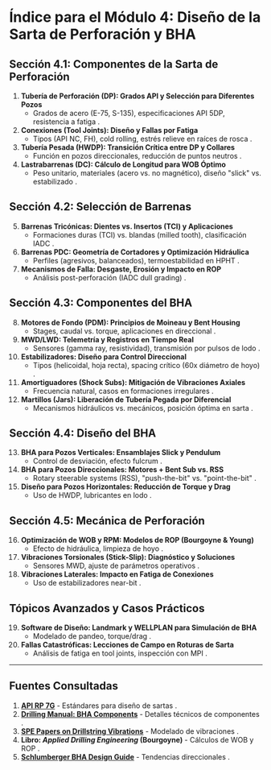 # **Índice para el Módulo 4: Diseño de la Sarta de Perforación y BHA**  

## **Sección 4.1: Componentes de la Sarta de Perforación**  

1. **Tubería de Perforación (DP): Grados API y Selección para Diferentes Pozos**  
   - Grados de acero (E-75, S-135), especificaciones API 5DP, resistencia a fatiga .  
2. **Conexiones (Tool Joints): Diseño y Fallas por Fatiga**  
   - Tipos (API NC, FH), cold rolling, estrés relieve en raíces de rosca .  
3. **Tubería Pesada (HWDP): Transición Crítica entre DP y Collares**  
   - Función en pozos direccionales, reducción de puntos neutros .  
4. **Lastrabarrenas (DC): Cálculo de Longitud para WOB Óptimo**  
   - Peso unitario, materiales (acero vs. no magnético), diseño "slick" vs. estabilizado .  

## **Sección 4.2: Selección de Barrenas**  

5. **Barrenas Tricónicas: Dientes vs. Insertos (TCI) y Aplicaciones**  
   - Formaciones duras (TCI) vs. blandas (milled tooth), clasificación IADC .  
6. **Barrenas PDC: Geometría de Cortadores y Optimización Hidráulica**  
   - Perfiles (agresivos, balanceados), termoestabilidad en HPHT .  
7. **Mecanismos de Falla: Desgaste, Erosión y Impacto en ROP**  
   - Análisis post-perforación (IADC dull grading) .  

## **Sección 4.3: Componentes del BHA**  

8. **Motores de Fondo (PDM): Principios de Moineau y Bent Housing**  
   - Stages, caudal vs. torque, aplicaciones en direccional .  
9. **MWD/LWD: Telemetría y Registros en Tiempo Real**  
   - Sensores (gamma ray, resistividad), transmisión por pulsos de lodo .  
10. **Estabilizadores: Diseño para Control Direccional**  
    - Tipos (helicoidal, hoja recta), spacing crítico (60x diámetro de hoyo) .  
11. **Amortiguadores (Shock Subs): Mitigación de Vibraciones Axiales**  
    - Frecuencia natural, casos en formaciones irregulares .  
12. **Martillos (Jars): Liberación de Tubería Pegada por Diferencial**  
    - Mecanismos hidráulicos vs. mecánicos, posición óptima en sarta .  

## **Sección 4.4: Diseño del BHA**  

13. **BHA para Pozos Verticales: Ensamblajes Slick y Pendulum**  
    - Control de desviación, efecto fulcrum .  
14. **BHA para Pozos Direccionales: Motores + Bent Sub vs. RSS**  
    - Rotary steerable systems (RSS), "push-the-bit" vs. "point-the-bit" .  
15. **Diseño para Pozos Horizontales: Reducción de Torque y Drag**  
    - Uso de HWDP, lubricantes en lodo .  

## **Sección 4.5: Mecánica de Perforación**  

16. **Optimización de WOB y RPM: Modelos de ROP (Bourgoyne & Young)**  
    - Efecto de hidráulica, limpieza de hoyo .  
17. **Vibraciones Torsionales (Stick-Slip): Diagnóstico y Soluciones**  
    - Sensores MWD, ajuste de parámetros operativos .  
18. **Vibraciones Laterales: Impacto en Fatiga de Conexiones**  
    - Uso de estabilizadores near-bit .  

## **Tópicos Avanzados y Casos Prácticos**  

19. **Software de Diseño: Landmark y WELLPLAN para Simulación de BHA**  
    - Modelado de pandeo, torque/drag .  
20. **Fallas Catastróficas: Lecciones de Campo en Roturas de Sarta**  
    - Análisis de fatiga en tool joints, inspección con MPI .  

---

## **Fuentes Consultadas**  

1. **[API RP 7G](https://www.api.org/)** - Estándares para diseño de sartas .  
2. **[Drilling Manual: BHA Components](https://www.drillingmanual.com/bottom-hole-assembly-bha-components/)** - Detalles técnicos de componentes .  
3. **[SPE Papers on Drillstring Vibrations](https://www.onepetro.org/)** - Modelado de vibraciones .  
4. **Libro: *Applied Drilling Engineering* (Bourgoyne)** - Cálculos de WOB y ROP .  
5. **[Schlumberger BHA Design Guide](https://www.slb.com/)** - Tendencias direccionales .  
